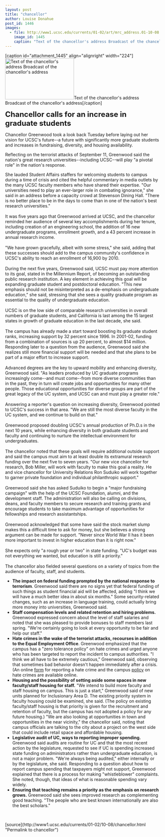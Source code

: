 ```yaml
---
layout: post
title: "chancellor"
author: Louise Donahue
post_id: 1446
images:
  - file: http://www1.ucsc.edu/currents/01-02/art/mrc_address.01-10-08.224.jpg
    image_id: 1445
    caption: "Text of the chancellor's address Broadcast of the chancellor's address"
---
```


[caption id="attachment_1445" align="alignright" width="224"]<a href="http://localhost/mysite/wp-content/uploads/2001/10/mrc_address.01-10-08.224.jpg"><img class="size-full wp-image-1445" src="http://localhost/mysite/wp-content/uploads/2001/10/mrc_address.01-10-08.224.jpg" alt="Text of the chancellor's address Broadcast of the chancellor's address" width="224" height="134" /></a>Text of the chancellor's address Broadcast of the chancellor's address[/caption]
<p>
  <font size="5"><b>Chancellor calls for an increase in graduate students</b></font>
</p>
<p>
  Chancellor Greenwood took a look back Tuesday before laying out her vision for UCSC's future--a future with significantly more graduate students and increases in fundraising, diversity, and housing availability.
</p>Reflecting on the terrorist attacks of September 11, Greenwood said the nation's great research universities--including UCSC--will play "a pivotal role" in the nation's response.
<p>
  She lauded Student Affairs staffers for welcoming students to campus during a time of crisis and cited the helpful commentary in media outlets by the many UCSC faculty members who have shared their expertise. "Our universities need to play an ever-larger role in combating ignorance," she said in an address before a capacity crowd at Stevenson Dining Hall. "There is no better place to be in the days to come than in one of the nation's best research universities."<br>
  <br>
  It was five years ago that Greenwood arrived at UCSC, and the chancellor reminded her audience of several key accomplishments during her tenure, including creation of an engineering school, the addition of 16 new undergraduate programs, enrollment growth, and a 43 percent increase in annual research income.<br>
  <br>
  "We have grown gracefully, albeit with some stress," she said, adding that these successes should add to the campus community's confidence in UCSC's ability to reach an enrollment of 16,900 by 2010.<br>
  <br>
  During the next five years, Greenwood said, UCSC must pay more attention to its goal, stated in the Millennium Report, of becoming an outstanding public research institution. A key element in achieving this goal will be expanding graduate student and postdoctoral education. "This new emphasis should not be misinterpreted as a de-emphasis on undergraduate education," she said, stressing that she sees a quality graduate program as essential to the quality of undergraduate education.<br>
  <br>
  UCSC is on the low side of comparable research universities in overall numbers of graduate students, and California is last among the 15 largest states in growth of graduate education in the last decade, she said.<br>
  <br>
  The campus has already made a start toward boosting its graduate student ranks, increasing support by 32 percent since 1996. In 2001-02, funding from a combination of sources is up 20 percent, to almost $14 million. Responding later to a question from the audience, Greenwood said she realizes still more financial support will be needed and that she plans to be part of a major effort to increase support.<br>
  <br>
  Advanced degrees are the key to upward mobility and enhancing diversity, Greenwood said. "As leaders produced by UC graduate programs increasingly come--and must come--from more diverse communities than in the past, they in turn will create jobs and opportunities for many other people. Those educational opportunities for diverse groups are part of the great legacy of the UC system, and UCSC can and must play a greater role."<br>
  <br>
  Answering a reporter's question on increasing diversity, Greenwood pointed to UCSC's success in that area. "We are still the most diverse faculty in the UC system, and we continue to build on that."<br>
  <br>
  Greenwood proposed doubling UCSC's annual production of Ph.D.s in the next 10 years, while enhancing diversity in both graduate students and faculty and continuing to nurture the intellectual environment for undergraduates.<br>
  <br>
  The chancellor noted that these goals will require additional outside support and said the campus must aim to at least double its extramural research funding over the next five to seven years. "Our new vice chancellor for research, Bob Miller, will work with faculty to make this goal a reality. He and vice chancellor for University Relations Ron Suduiko will work together to garner private foundation and individual philanthropic support."<br>
  <br>
  Greenwood said she has asked Suduiko to begin a "major fundraising campaign" with the help of the UCSC Foundation, alumni, and the development staff. The administration will also be calling on divisions, deans, and faculty members to secure research and training grants and encourage students to take maximum advantage of opportunities for fellowships and research assistantships.<br>
  <br>
  Greenwood acknowledged that some have said the stock market slump makes this a difficult time to ask for money, but she believes a strong argument can be made for support. "Never since World War II has it been more important to invest in higher education than it is right now."<br>
  <br>
  She expects only "a rough year or two" in state funding. "UC's budget was not everything we wanted, but education is still a priority."<br>
  <br>
  The chancellor also fielded several questions on a variety of topics from the audience of faculty, staff, and students.
</p>
<ul>
  <li>
    <b>The impact on federal funding prompted by the national response to terrorism</b>. Greenwood said there are no signs yet that federal funding of such things as student financial aid will be affected, adding "I think we will have a much better idea in about six months." Some security-related changes, such as an increase in language training, could actually bring more money into universities, Greenwood said.
  </li>
  <li>
    <b>Staff compensation levels and related retention and hiring problems.</b> Greenwood expressed concern about the level of staff salaries and noted that she was pleased to provide bonuses to staff members last spring. "We're certainly going to look at every opportunity to be fair and help our staff."
  </li>
  <li>
    <b>Hate crimes in the wake of the terrorist attacks, recourses in addition to the Equal Employment Office</b>. Greenwood emphasized that the campus has a "zero tolerance policy" on hate crimes and urged anyone who has been targeted to report the incident to campus authorities. "I think we all have to be extremely cautious," Greenwood said, observing that sometimes bad behavior doesn't happen immediately after a crisis. (An online <a href="http://www2.ucsc.edu/judicial/Hate=Bias_Incident_Report_Form.pdf">form</a> for reporting a hate crime and the campus <a href="http://www2.ucsc.edu/judicial/rulebook2000-2001/m_hate.htm">policy</a> on hate crimes are available online.
  </li>
  <li>
    <b>Housing and the possibility of setting aside some spaces in new faculty/staff housing for staff.</b> "We intend to build more faculty and staff housing on campus. This is just a start," Greenwood said of new units planned for Inclusionary Area D. The existing priority system in faculty housing could be examined, she said. (The policy on existing faculty/staff housing is that priority is given for the recruitment and retention of faculty, but the campus has not adopted a policy for any future housing.) "We are also looking at opportunities in town and opportunities in the near vicinity," the chancellor said, noting that campus officials are talking to the city about a project on the west side that could include retail space and affordable housing.
  </li>
  <li>
    <b>Legislative audit of UC, ways to reporting improper spending.</b> Greenwood said audits are routine for UC and that the most recent action by the legislature, requested to see if UC is spending increased state funding on administrators rather than undergraduate education, is not a major problem. "We're always being audited," either internally or by the legislature, she said. Responding to a question about how to report campus spending that taxpayers might not support, Greenwood explained that there is a process for making "whistleblower" complaints. She noted, though, that ideas of what is reasonable spending vary widely.
  </li>
  <li>
    <b>Ensuring that teaching remains a priority as the emphasis on research grows.</b> Greenwood said she sees improved research as complementing good teaching. "The people who are best known internationally are also the best scholars."
  </li>
</ul>
<p>
  <br>

</p>
[source](http://www1.ucsc.edu/currents/01-02/10-08/chancellor.html "Permalink to chancellor")

